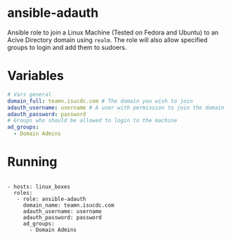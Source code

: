 # ansible-adauth

Ansible role to join a Linux Machine (Tested on Fedora and Ubuntu) to an Acive Directory domain using `realm`. The role will also allow specified groups to login and add them to sudoers.

# Variables
```yaml
# Vars general
domain_full: teamn.isucdc.com # The domain you wish to join
adauth_username: username # A user with permission to join the domain
adauth_password: password
# Groups who should be allowed to login to the machine
ad_groups:
  - Domain Admins
```

# Running
```

- hosts: linux_boxes
  roles:
   - role: ansible-adauth
     domain_name: teamn.isucdc.com
     adauth_username: username
     adauth_password: password
     ad_groups:
       - Domain Admins

```
